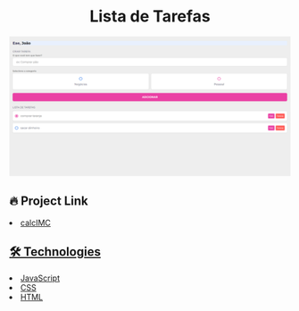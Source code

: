 # <div align="center"> Lista de Tarefas </div>

<img src="./main.png" />

## 🔥 Project Link


<li><a href="https://joaovporto.github.io/CalculoIMC/">calcIMC</li>

                            

## 🛠️ Technologies


  <li><a href="https://www.javascript.com/">JavaScript</li>
  <li><a href="https://www.w3schools.com/css/">CSS</a></li>
  <li><a href="https://www.w3schools.com/html/">HTML</a></li>


